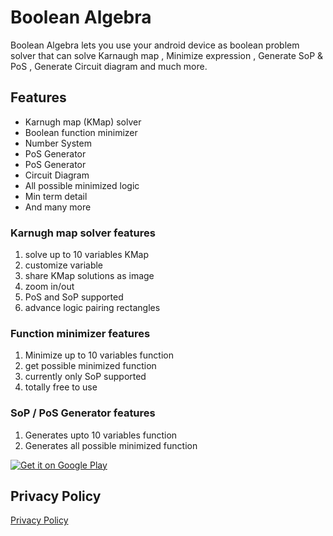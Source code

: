 # Boolean Algebra

Boolean Algebra lets you use your android device as boolean problem solver that can solve Karnaugh map , Minimize expression , Generate SoP & PoS , Generate Circuit diagram and much more.

## Features

- Karnugh map (KMap) solver
- Boolean function minimizer
- Number System
- PoS Generator
- PoS Generator
- Circuit Diagram
- All possible minimized logic
- Min term detail
- And many more

### Karnugh map solver features

1.  solve up to 10 variables KMap
2.  customize variable
3.  share KMap solutions as image
4.  zoom in/out
5.  PoS and SoP supported
6.  advance logic pairing rectangles

### Function minimizer features

1.  Minimize up to 10 variables function
2.  get possible minimized function
3.  currently only SoP supported
4.  totally free to use

### SoP / PoS Generator features

1.  Generates upto 10 variables function
2.  Generates all possible minimized function

[![Get it on Google Play](https://play.google.com/intl/en_us/badges/static/images/badges/en_badge_web_generic.png)](https://play.google.com/store/apps/details?id=com.vkpapps.booleanalgebra&pcampaignid=pcampaignidMKT-Other-global-all-co-prtnr-py-PartBadge-Mar2515-1)

## Privacy Policy

[Privacy Policy](./privacy-policy)
